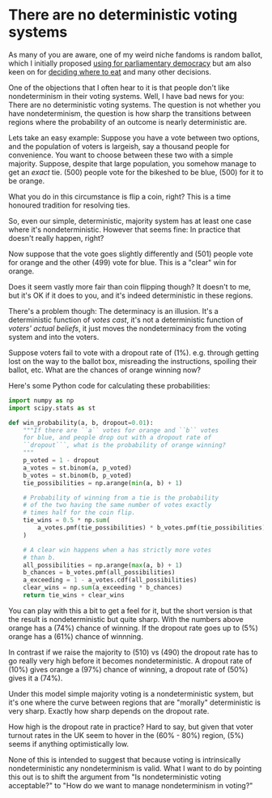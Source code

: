 # There are no deterministic voting systems

As many of you are aware, one of my weird niche fandoms is random ballot, which I initially proposed [using for parliamentary democracy](https://www.drmaciver.com/2013/09/towards-a-more-perfect-democracy/) but am also keen on for [deciding where to eat](https://www.drmaciver.com/2016/11/democracy-for-lunch/) and many other decisions.

One of the objections that I often hear to it is that people don't like nondeterminism in their voting systems.
Well, I have bad news for you: There are no deterministic voting systems.
The question is not whether you have nondeterminism, the question is how sharp the transitions between regions where the probability of an outcome is nearly deterministic are.

Lets take an easy example: Suppose you have a vote between two options, and the population of voters is largeish, say a thousand people for convenience. You want to choose between these two with a simple majority.
Suppose, despite that large population, you somehow manage to get an *exact* tie.
\(500\) people vote for the bikeshed to be blue, \(500\) for it to be orange.

What you do in this circumstance is flip a coin, right? This is a time honoured tradition for resolving ties.

So, even our simple, deterministic, majority system has at least one case where it's nondeterministic. However that seems fine: In practice that doesn't really happen, right?

Now suppose that the vote goes slightly differently and \(501\) people vote for orange and the other \(499\) vote for blue. This is a "clear" win for orange.

Does it seem vastly more fair than coin flipping though? It doesn't to me, but it's OK if it does to you, and it's indeed deterministic in these regions.

There's a problem though: The determinacy is an illusion. It's a deterministic function of *votes cast*, it's not a deterministic function of *voters' actual beliefs*,
it just moves the nondeterminacy from the voting system and into the voters.

Suppose voters fail to vote with a dropout rate of \(1\%\). e.g. through getting lost on the way to the ballot box, misreading the instructions, spoiling their ballot, etc.
What are the chances of orange winning now?

Here's some Python code for calculating these probabilities:

```python
import numpy as np
import scipy.stats as st

def win_probability(a, b, dropout=0.01):
    """If there are ``a`` votes for orange and ``b`` votes
    for blue, and people drop out with a dropout rate of
    ``dropout```, what is the probability of orange winning?
    """
    p_voted = 1 - dropout
    a_votes = st.binom(a, p_voted)
    b_votes = st.binom(b, p_voted)
    tie_possibilities = np.arange(min(a, b) + 1)

    # Probability of winning from a tie is the probability
    # of the two having the same number of votes exactly
    # times half for the coin flip.
    tie_wins = 0.5 * np.sum(
        a_votes.pmf(tie_possibilities) * b_votes.pmf(tie_possibilities)
    )

    # A clear win happens when a has strictly more votes
    # than b.
    all_possibilities = np.arange(max(a, b) + 1)
    b_chances = b_votes.pmf(all_possibilities)
    a_exceeding = 1 - a_votes.cdf(all_possibilities)
    clear_wins = np.sum(a_exceeding * b_chances)
    return tie_wins + clear_wins
```

You can play with this a bit to get a feel for it, but the short version is that the result is nondeterministic but quite sharp. With the numbers above orange has a \(74\%\) chance of winning. If the dropout rate goes up to \(5\%\) orange has a \(61%\) chance of winnning.

In contrast if we raise the majority to \(510\) vs \(490\) the dropout rate has to go really very high before it becomes nondeterministic. A dropout rate of \(10\%\) gives orange a \(97\%\) chance of winning, a dropout rate of \(50\%\) gives it a \(74\%\).

Under this model simple majority voting is a nondeterministic system, but it's one where the curve between regions that are "morally" deterministic is very sharp. Exactly how sharp depends on the dropout rate.

How high is the dropout rate in practice? Hard to say, but given that voter turnout rates in the UK seem to hover in the \(60\% - 80\%\) region, \(5\%\) seems if anything optimistically low.

None of this is intended to suggest that because voting is intrinsically nondeterministic any nondeterminism is valid.
What I want to do by pointing this out is to shift the argument from "Is nondeterministic voting acceptable?" to "How do we want to manage nondeterminism in voting?"
